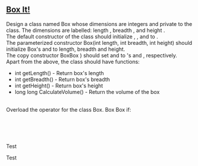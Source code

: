 ## **[Box It!](https://www.hackerrank.com/challenges/box-it)** 
Design a class named Box whose dimensions are integers and private to the class. The dimensions are labelled: length , breadth , and height .<br>The default constructor of the class should initialize , , and to .<br>The parameterized constructor Box(int length, int breadth, int height) should initialize Box's and to length, breadth and height.<br>The copy constructor BoxBox ) should set and to 's and , respectively.<br>Apart from the above, the class should have functions:<br><ul><li>int getLength() - Return box's length</li><li>int getBreadth() - Return box's breadth</li><li>int getHeight() - Return box's height</li><li>long long CalculateVolume() - Return the volume of the box</li></ul><br>Overload the operator for the class Box. Box Box if:<br><br><br><br><code></code><br>

Test

Test
